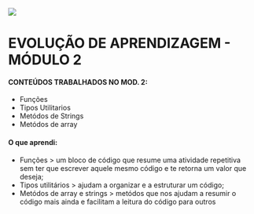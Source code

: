 ![](https://i.imgur.com/xG74tOh.png)


# EVOLUÇÃO DE APRENDIZAGEM - MÓDULO 2

#### CONTEÚDOS TRABALHADOS NO MOD. 2:
- Funções
- Tipos Utilitarios
- Metódos de Strings
- Metódos de array

#### O que aprendi:

- Funções > um bloco de código que resume uma atividade repetitiva sem ter que escrever aquele mesmo código e te retorna um valor que deseja;
- Tipos utilitários > ajudam a organizar e a estruturar um código;
- Metódos de array e strings > metódos que nos ajudam a resumir o código mais ainda e facilitam a leitura do código para outros
